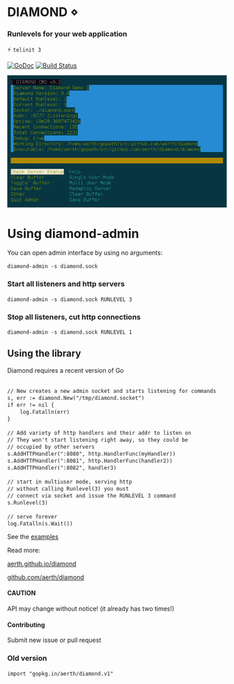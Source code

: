 # DIAMOND ⋄

### Runlevels for your web application

:zap: ```telinit 3```

[![GoDoc](https://godoc.org/github.com/aerth/diamond/lib?status.svg)](https://godoc.org/github.com/aerth/diamond/lib)
[![Build Status](https://travis-ci.org/aerth/diamond.svg?branch=master)](https://travis-ci.org/aerth/diamond)

![Screenshot diamond-admin CUI](https://github.com/aerth/diamond/blob/master/docs/diamond-screenshot.png?raw=true)


# Using diamond-admin

You can open admin interface by using no arguments:

```
diamond-admin -s diamond.sock
```

### Start all listeners and http servers

```
diamond-admin -s diamond.sock RUNLEVEL 3
```

### Stop all listeners, cut http connections

```
diamond-admin -s diamond.sock RUNLEVEL 1
```

## Using the library

Diamond requires a recent version of Go

```

// New creates a new admin socket and starts listening for commands
s, err := diamond.New("/tmp/diamond.socket")
if err != nil {
    log.Fatalln(err)
}

// Add variety of http handlers and their addr to listen on
// They won't start listening right away, so they could be
// occupied by other servers
s.AddHTTPHandler(":8080", http.HandlerFunc(myHandler))
s.AddHTTPHandler(":8081", http.HandlerFunc(handler2))
s.AddHTTPHandler(":8082", handler3)

// start in multiuser mode, serving http
// without calling Runlevel(3) you must
// connect via socket and issue the RUNLEVEL 3 command
s.Runlevel(3) 

// serve forever
log.Fatalln(s.Wait())
```

See the [examples](example)

Read more:

[aerth.github.io/diamond](https://aerth.github.io/diamond/)

[github.com/aerth/diamond](https://github.com/aerth/diamond/)

#### CAUTION

API may change without notice! (it already has two times!)

#### Contributing

Submit new issue or pull request

### Old version

```
import "gopkg.in/aerth/diamond.v1"
```
